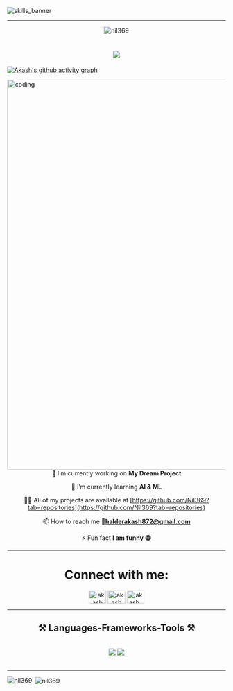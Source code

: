 ![skills_banner](https://github.com/Nil369/Nil369/assets/148447931/8aa12f54-dc92-48d4-a88c-243b7586bd26)


<hr>
<p align="center"> <img src="https://komarev.com/ghpvc/?username=nil369&label=Profile%20views&color=0e75b6&style=flat" alt="nil369" /> </p>
<h1 align="center">
    <img src="https://readme-typing-svg.herokuapp.com/?font=Righteous&size=35&center=true&vCenter=true&width=500&height=70&duration=3500&lines=Hi+There!+👋;+I'm+Akash+Halder;" />
</h1>

 [![Akash's github activity graph](https://github-readme-activity-graph.vercel.app/graph?username=nil369&bg_color=0d1117&color=708090&line=139ae1&point=ffffff&area=true&hide_border=true)](https://github.com/Nil369/)

<img align="center" alt="coding" width="900" src="https://analyticsindiamag.com/wp-content/uploads/2018/12/developer-dribbble.gif">




<div align="center">
🔭 I’m currently working on <b>My Dream Project</b>

🌱 I’m currently learning **AI & ML**

 👨‍💻 All of my projects are available at [https://github.com/Nil369?tab=repositories](https://github.com/Nil369?tab=repositories)

📫 How to reach me **📧halderakash872@gmail.com**

 ⚡ Fun fact **I am funny 😅**

</div>

---
<h1 align="center">Connect with me:</h1>
<p align="center">
<a href="https://www.linkedin.com/in/akash-halder-nil/" target="_blank"><img align="center" src="https://raw.githubusercontent.com/rahuldkjain/github-profile-readme-generator/master/src/images/icons/Social/linked-in-alt.svg" alt="akash halder" height="30" width="40" /></a>
<a href="https://www.facebook.com/profile.php?id=61552058360601&ref=xav_ig_profile_web" target="_blank"><img align="center" src="https://raw.githubusercontent.com/rahuldkjain/github-profile-readme-generator/master/src/images/icons/Social/facebook.svg" alt="akash halder" height="30" width="40" /></a>
<a href="https://www.instagram.com/akash_halder8043/" target="_blank"><img align="center" src="https://raw.githubusercontent.com/rahuldkjain/github-profile-readme-generator/master/src/images/icons/Social/instagram.svg" alt="akash_halder8043" height="30" width="40" /></a>
</p>
<hr>

<h2 align="center">⚒️ Languages-Frameworks-Tools ⚒️</h2>
<br/>
<div align="center">
    <img src="https://skillicons.dev/icons?i=mongodb,express,react,nodejs,bootstrap,mui,html,css,figma,pug,tailwind,git,nextjs" />
    <img src="https://skillicons.dev/icons?i=c,cpp,python,javascript,typescript,java,mysql,php,flask,django,vscode,github,androidstudio,ps,pr" /><br>
</div>

<br/>


<hr/>

<p><img align="left" src="https://github-readme-stats.vercel.app/api/top-langs?username=nil369&show_icons=true&locale=en&layout=compact" alt="nil369" /></p>

<p>&nbsp;<img align="center" src="https://github-readme-stats.vercel.app/api?username=nil369&show_icons=true&locale=en" alt="nil369" /></p>

